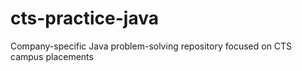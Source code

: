 # cts-practice-java
Company-specific Java problem-solving repository focused on CTS campus placements

